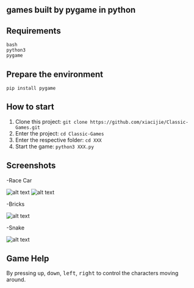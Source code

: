 games built by pygame in python
---------------------------------------------


Requirements
------------
```
bash
python3
pygame
```

Prepare the environment
-----------------------
`pip install pygame`

How to start
------------
1. Clone this project: `git clone https://github.com/xiacijie/Classic-Games.git`
2. Enter the project: `cd Classic-Games`
3. Enter the respective folder: `cd XXX`
4. Start the game: `python3 XXX.py`

Screenshots
-----------
-Race Car

![alt text](./resource/car1.png)
![alt text](./resource/car2.png)

-Bricks

![alt text](./resource/brick1.png)

-Snake

![alt text](./resource/snake1.png)

Game Help
---------
By pressing <kbd>up</kbd>, <kbd>down</kbd>, <kbd>left</kbd>, <kbd>right</kbd> to control the characters moving around.

